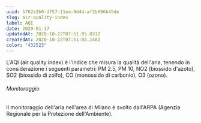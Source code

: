 ```yaml
---
uuid: 5762a2b0-d757-11ea-9d44-af2b696b45de
slug: air-quality-index
label: AQI
date: 2020-01-17
updatedAt: 2020-10-22T07:51:05.031Z
createdAt: 2020-10-22T07:51:05.148Z
color: "432523"
---
```


L'AQI (air quality index) è l'indice che misura la qualità dell'aria, tenendo in considerazione i seguenti parametri: PM 2.5, PM 10, NO2 (biossido d'azoto), SO2 (biossido di zolfo), CO (monossido di carbonio), O3 (ozono).

###### Monitoraggio

Il monitoraggio dell'aria nell'area di Milano è svolto dall'ARPA (Agenzia Regionale per la Protezione dell'Ambiente).
